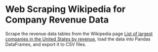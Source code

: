 # Web Scraping Wikipedia for Company Revenue Data
Scrape the revenue data tables from the Wikipedia page [List of largest companies in the United States by revenue](https://en.wikipedia.org/wiki/List_of_largest_companies_in_the_United_States_by_revenue), load the data into Pandas DataFrames, and export it to CSV files.
